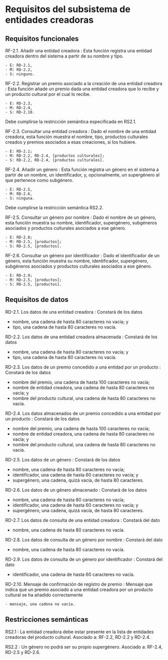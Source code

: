 # Requisitos del subsistema de entidades creadoras

## Requisitos funcionales

RF-2.1. Añadir una entidad creadora
: Esta función registra una entidad creadora dentro del sistema a
  partir de su nombre y tipo.
  
    - E: RD-2.1,
    - M: RD-2.2,
    - S: ninguno.

RF-2.2. Registrar un premio asociado a la creación de una entidad creadora
: Esta función añade un premio dada una entidad creadora que lo recibe
  y un producto cultural por el cual lo recibe.
  
    - E: RD-2.3,
    - M: RD-2.4,
    - S: RD-2.10.
  
  Debe cumplirse la restricción semántica especificada en RS2.1.

RF-2.3. Consultar una entidad creadora
: Dado el nombre de una entidad creadora, esta función muestra el
  nombre, tipo, productos culturales creados y premios asociados a
  esas creaciones, si los hubiere.

    - E: RD-2.1;
    - M: RD-2.2, RD-2.4, [productos culturales];
    - S: RD-2.2, RD-2.4, [productos culturales].

RF-2.4. Añadir un género
: Esta función registra un género en el sistema a partir de un nombre,
  un identificador, y, opcionalmente, un supergénero al que pertenece
  como subgénero.
  
    - E: RD-2.5,
    - M: RD-2.6,
    - S: ninguna.

  Debe cumplirse la restricción semántica RS2.2.

RF-2.5. Consultar un género por nombre
: Dado el nombre de un género, esta función muestra su nombre,
  identificador, supergénero, subgéneros asociados y productos
  culturales asociados a ese género.

    - E: RD-2.8;
    - M: RD-2.5, [productos];
    - S: RD-2.5, [productos].
    
RF-2.6. Consultar un género por identificador
: Dado el identificador de un género, esta función muestra su nombre,
  identificador, supergénero, subgéneros asociados y productos
  culturales asociados a ese género.

    - E: RD-2.9;
    - M: RD-2.5, [productos];
    - S: RD-2.5, [productos].


## Requisitos de datos

RD-2.1. Los datos de una entidad creadora
: Constará de los datos

 - nombre, una cadena de hasta 80 caracteres no vacía; y
 - tipo, una cadena de hasta 80 caracteres no vacía.

RD-2.2. Los datos de una entidad creadora almacenada
: Constará de los datos

 - nombre, una cadena de hasta 80 caracteres no vacía; y
 - tipo, una cadena de hasta 80 caracteres no vacía.

RD-2.3. Los datos de un premio concedido a una entidad por un producto
: Constará de los datos

 - nombre del premio, una cadena de hasta 100 caracteres no vacía;
 - nombre de entidad creadora, una cadena de hasta 80 caracteres no vacía; y
 - nombre del producto cultural, una cadena de hasta 80 caracteres no vacía.

RD-2.4. Los datos almacenados de un premio concedido a una entidad por un producto
: Constará de los datos
  
 - nombre del premio, una cadena de hasta 100 caracteres no vacía;
 - nombre de entidad creadora, una cadena de hasta 80 caracteres no vacía; y
 - nombre del producto cultural, una cadena de hasta 80 caracteres no vacía.

RD-2.5. Los datos de un género
: Constará de los datos

 - nombre, una cadena de hasta 80 caracteres no vacía;
 - identificador, una cadena de hasta 60 caracteres no vacía; y
 - supergénero, una cadena, quizá vacía, de hasta 80 caracteres.

RD-2.6. Los datos de un género almacenado
: Constará de los datos

 - nombre, una cadena de hasta 80 caracteres no vacía;
 - identificador, una cadena de hasta 60 caracteres no vacía; y
 - supergénero, una cadena, quizá vacía, de hasta 80 caracteres.

RD-2.7. Los datos de consulta de una entidad creadora
: Constará del dato

 - nombre, una cadena de hasta 80 caracteres no vacía.

RD-2.8. Los datos de consulta de un género por nombre
: Constará del dato

 - nombre, una cadena de hasta 80 caracteres no vacía.

RD-2.9. Los datos de consulta de un género por identificador
: Constará del dato

 - identificador, una cadena de hasta 60 caracteres no vacía.

RD-2.10. Mensaje de confirmación de registro de premio
: Mensaje que indica que un premio asociado a una entidad creadora por
  un producto cultural se ha añadido correctamente
  
    - mensaje, una cadena no vacía.

## Restricciones semánticas

RS2.1
: La entidad creadora debe estar presente en la lista de entidades
  creadoras del producto cultural. Asociado a: RF-2.2, RD-2.2 y RD-2.4.

RS2.2
: Un género no podrá ser su propio supergénero. Asociado a: RF-2.4, RD-2.5 y RD-2.6.

